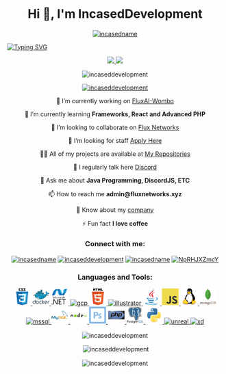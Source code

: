 
<h1  align="center">Hi 👋, I'm IncasedDevelopment</h1>

<p align="center"><a  href="https://ko-fi.com/incasedname">  <img  align="center"  src="https://cdn.ko-fi.com/cdn/kofi3.png?v=3"  height="50"  width="210"  alt="incasedname"  /></a></p>

[![Typing SVG](https://readme-typing-svg.herokuapp.com?duration=3000&lines=A+passionate+Full-stack+Developer;High-Level+Developer;From+New+Zealand)](https://git.io/typing-svg)

<p align="center">
    <a href="https://www.fluxnetworks.xyz/">
      <img src="https://img.shields.io/badge/Supported%20by-Flux%20Networks%20%E2%86%92-gray.svg?colorA=655BE1&colorB=4F44D6&style=for-the-badge"/>
    </a>
    <a href="https://billing.pebblehost.com/aff.php?aff=2068">
      <img src="https://img.shields.io/badge/Supported%20by-PebbleHost%E2%86%92-gray.svg?colorA=61c265&colorB=4CAF50&style=for-the-badge"/>
    </a>
</p>

  

<p  align="center">  <img  src="https://komarev.com/ghpvc/?username=incaseddevelopment&label=Profile%20views&color=0e75b6&style=flat"  alt="incaseddevelopment"  />  </p>

  

<p  align="center">  <a  href="https://github.com/ryo-ma/github-profile-trophy"><img  src="https://github-profile-trophy.vercel.app/?username=incaseddevelopment"  alt="incaseddevelopment"  /></a>  </p>

  

<p align=center>🔭 I’m currently working on <a href="https://github.com/IncasedDevelopment/FluxAI-Wombo">FluxAI-Wombo</a></p>

  

<p align=center>🌱 I’m currently learning <b>Frameworks, React and Advanced PHP</b></p>

  

<p align=center>👯 I’m looking to collaborate on <a href="https://www.fluxnetworks.xyz/">Flux Networks</a></p>

  

<p align=center>🤝 I’m looking for staff <a href="https://fluxnetworks.xyz/contact">Apply Here</a></p>

  

<p align=center>👨‍💻 All of my projects are available at <a href="https://github.com/IncasedDevelopment?tab=repositories">My Repositories</a></p>

  

<p align=center>📝 I regularly talk here <a href="https://fluxnetworks.xyz/discord">Discord</a></p>

  

<p align=center>💬 Ask me about <b>Java Programming, DiscordJS, ETC</b></p>

  

<p align=center>📫 How to reach me <b>admin@fluxnetworks.xyz</b></p>

  

<p align=center>📄 Know about my <a href="https://fluxnetworks.xyz/">company</a></p>

  

<p align=center>⚡ Fun fact <b>I love coffee</b>

  

<h3  align="center">Connect with me:</h3>

<p  align="center">
<a  href="https://twitter.com/incasedname"  target="blank"><img  align="center"  src="https://raw.githubusercontent.com/rahuldkjain/github-profile-readme-generator/master/src/images/icons/Social/twitter.svg"  alt="incasedname"  height="30"  width="40"  /></a>
<a  href="https://instagram.com/incaseddevelopment"  target="blank"><img  align="center"  src="https://raw.githubusercontent.com/rahuldkjain/github-profile-readme-generator/master/src/images/icons/Social/instagram.svg"  alt="incaseddevelopment"  height="30"  width="40"  /></a>
<a  href="https://www.youtube.com/c/incasedname"  target="blank"><img  align="center"  src="https://raw.githubusercontent.com/rahuldkjain/github-profile-readme-generator/master/src/images/icons/Social/youtube.svg"  alt="incasedname"  height="30"  width="40"  /></a>
<a  href="https://discord.gg/NpRHJXZmcY"  target="blank"><img  align="center"  src="https://raw.githubusercontent.com/rahuldkjain/github-profile-readme-generator/master/src/images/icons/Social/discord.svg"  alt="NpRHJXZmcY"  height="30"  width="40"  /></a>
</p>

  

<h3  align="center">Languages and Tools:</h3>

<p  align="center">  <a  href="https://www.w3schools.com/css/"  target="_blank"  rel="noreferrer">  <img  src="https://raw.githubusercontent.com/devicons/devicon/master/icons/css3/css3-original-wordmark.svg"  alt="css3"  width="40"  height="40"/>  </a>  <a  href="https://www.docker.com/"  target="_blank"  rel="noreferrer">  <img  src="https://raw.githubusercontent.com/devicons/devicon/master/icons/docker/docker-original-wordmark.svg"  alt="docker"  width="40"  height="40"/>  </a>  <a  href="https://dotnet.microsoft.com/"  target="_blank"  rel="noreferrer">  <img  src="https://raw.githubusercontent.com/devicons/devicon/master/icons/dot-net/dot-net-original-wordmark.svg"  alt="dotnet"  width="40"  height="40"/>  </a>  <a  href="https://cloud.google.com"  target="_blank"  rel="noreferrer">  <img  src="https://www.vectorlogo.zone/logos/google_cloud/google_cloud-icon.svg"  alt="gcp"  width="40"  height="40"/>  </a>  <a  href="https://www.w3.org/html/"  target="_blank"  rel="noreferrer">  <img  src="https://raw.githubusercontent.com/devicons/devicon/master/icons/html5/html5-original-wordmark.svg"  alt="html5"  width="40"  height="40"/>  </a>  <a  href="https://www.adobe.com/in/products/illustrator.html"  target="_blank"  rel="noreferrer">  <img  src="https://www.vectorlogo.zone/logos/adobe_illustrator/adobe_illustrator-icon.svg"  alt="illustrator"  width="40"  height="40"/>  </a>  <a  href="https://www.java.com"  target="_blank"  rel="noreferrer">  <img  src="https://raw.githubusercontent.com/devicons/devicon/master/icons/java/java-original.svg"  alt="java"  width="40"  height="40"/>  </a>  <a  href="https://developer.mozilla.org/en-US/docs/Web/JavaScript"  target="_blank"  rel="noreferrer">  <img  src="https://raw.githubusercontent.com/devicons/devicon/master/icons/javascript/javascript-original.svg"  alt="javascript"  width="40"  height="40"/>  </a>  <a  href="https://www.linux.org/"  target="_blank"  rel="noreferrer">  <img  src="https://raw.githubusercontent.com/devicons/devicon/master/icons/linux/linux-original.svg"  alt="linux"  width="40"  height="40"/>  </a>  <a  href="https://www.mongodb.com/"  target="_blank"  rel="noreferrer">  <img  src="https://raw.githubusercontent.com/devicons/devicon/master/icons/mongodb/mongodb-original-wordmark.svg"  alt="mongodb"  width="40"  height="40"/>  </a>  <a  href="https://www.microsoft.com/en-us/sql-server"  target="_blank"  rel="noreferrer">  <img  src="https://www.svgrepo.com/show/303229/microsoft-sql-server-logo.svg"  alt="mssql"  width="40"  height="40"/>  </a>  <a  href="https://www.mysql.com/"  target="_blank"  rel="noreferrer">  <img  src="https://raw.githubusercontent.com/devicons/devicon/master/icons/mysql/mysql-original-wordmark.svg"  alt="mysql"  width="40"  height="40"/>  </a>  <a  href="https://nodejs.org"  target="_blank"  rel="noreferrer">  <img  src="https://raw.githubusercontent.com/devicons/devicon/master/icons/nodejs/nodejs-original-wordmark.svg"  alt="nodejs"  width="40"  height="40"/>  </a>  <a  href="https://www.photoshop.com/en"  target="_blank"  rel="noreferrer">  <img  src="https://raw.githubusercontent.com/devicons/devicon/master/icons/photoshop/photoshop-line.svg"  alt="photoshop"  width="40"  height="40"/>  </a>  <a  href="https://www.php.net"  target="_blank"  rel="noreferrer">  <img  src="https://raw.githubusercontent.com/devicons/devicon/master/icons/php/php-original.svg"  alt="php"  width="40"  height="40"/>  </a>  <a  href="https://www.postgresql.org"  target="_blank"  rel="noreferrer">  <img  src="https://raw.githubusercontent.com/devicons/devicon/master/icons/postgresql/postgresql-original-wordmark.svg"  alt="postgresql"  width="40"  height="40"/>  </a>  <a  href="https://www.python.org"  target="_blank"  rel="noreferrer">  <img  src="https://raw.githubusercontent.com/devicons/devicon/master/icons/python/python-original.svg"  alt="python"  width="40"  height="40"/>  </a>  <a  href="https://unrealengine.com/"  target="_blank"  rel="noreferrer">  <img  src="https://raw.githubusercontent.com/kenangundogan/fontisto/036b7eca71aab1bef8e6a0518f7329f13ed62f6b/icons/svg/brand/unreal-engine.svg"  alt="unreal"  width="40"  height="40"/>  </a>  <a  href="https://www.adobe.com/products/xd.html"  target="_blank"  rel="noreferrer">  <img  src="https://cdn.worldvectorlogo.com/logos/adobe-xd.svg"  alt="xd"  width="40"  height="40"/>  </a>  </p>

<p  align="center"><img  align="center"  src="https://github-readme-stats.vercel.app/api/top-langs?username=incaseddevelopment&show_icons=true&theme=radical&locale=en&layout=compact"  alt="incaseddevelopment"  /></p></p>

  

<p  align="center">&nbsp;<img  align="center"  src="https://github-readme-stats.vercel.app/api?username=incaseddevelopment&show_icons=true&theme=radical&locale=en"  alt="incaseddevelopment"  /></p>

  

<p  align="center"><img  align="center"  src="https://github-readme-streak-stats.herokuapp.com/?user=incaseddevelopment&theme=radical"  alt="incaseddevelopment"  /></p></p>
